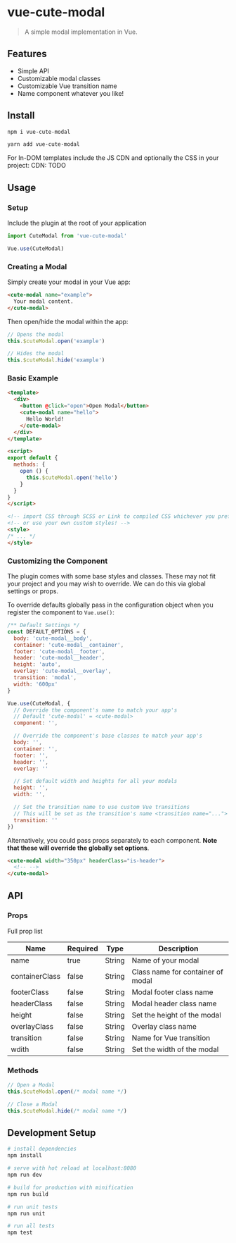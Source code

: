 # vue-cute-modal

> A simple modal implementation in Vue.

## Features

- Simple API
- Customizable modal classes
- Customizable Vue transition name
- Name component whatever you like!

## Install

```bash
npm i vue-cute-modal

yarn add vue-cute-modal
```

For In-DOM templates include the JS CDN and optionally the CSS in your project:
CDN: TODO

## Usage

### Setup

Include the plugin at the root of your application

```javascript
import CuteModal from 'vue-cute-modal'

Vue.use(CuteModal)
```

### Creating a Modal

Simply create your modal in your Vue app:

```html
<cute-modal name="example">
  Your modal content.
</cute-modal>
```

Then open/hide the modal within the app:

```javascript
// Opens the modal
this.$cuteModal.open('example')

// Hides the modal
this.$cuteModal.hide('example')
```

### Basic Example

```html
<template>
  <div>
    <button @click="open">Open Modal</button>
    <cute-modal name="hello">
      Hello World!
    </cute-modal>
  </div>
</template>

<script>
export default {
  methods: {
    open () {
      this.$cuteModal.open('hello')
    }
  }
}
</script>

<!-- import CSS through SCSS or Link to compiled CSS whichever you prefer -->
<!-- or use your own custom styles! -->
<style>
/* ... */
</style>
```

### Customizing the Component

The plugin comes with some base styles and classes. These may not fit your project and you may wish to override. We can do this via global settings or props.

To override defaults globally pass in the configuration object when you register the component to `Vue.use()`:

```javascript
/** Default Settings */
const DEFAULT_OPTIONS = {
  body: 'cute-modal__body',
  container: 'cute-modal__container',
  footer: 'cute-modal__footer',
  header: 'cute-modal__header',
  height: 'auto',
  overlay: 'cute-modal__overlay',
  transition: 'modal',
  width: '600px'
}

Vue.use(CuteModal, {
  // Override the component's name to match your app's
  // Default 'cute-modal' = <cute-modal>
  component: '',

  // Override the component's base classes to match your app's
  body: '',
  container: '',
  footer: '',
  header: '',
  overlay: ''

  // Set default width and heights for all your modals
  height: '',
  width: '',

  // Set the transition name to use custom Vue transitions
  // This will be set as the transition's name <transition name="...">
  transition: ''
})
```

Alternatively, you could pass props separately to each component. **Note that these will override the globally set options**.

```html
<cute-modal width="350px" headerClass="is-header">
  <!-- -->
</cute-modal>
```

## API

### Props

Full prop list

| Name      | Required | Type          | Description |
| ---       | ---      | ---           | ---         |
| name      | true     | String        | Name of your modal
| containerClass | false | String | Class name for container of modal
| footerClass | false | String | Modal footer class name
| headerClass | false | String | Modal header class name
| height | false | String | Set the height of the modal
| overlayClass | false | String | Overlay class name
| transition | false | String | Name for Vue transition
| wdith | false | String | Set the width of the modal

### Methods

```javascript
// Open a Modal
this.$cuteModal.open(/* modal name */)

// Close a Modal
this.$cuteModal.hide(/* modal name */)
```


## Development Setup

``` bash
# install dependencies
npm install

# serve with hot reload at localhost:8080
npm run dev

# build for production with minification
npm run build

# run unit tests
npm run unit

# run all tests
npm test
```
